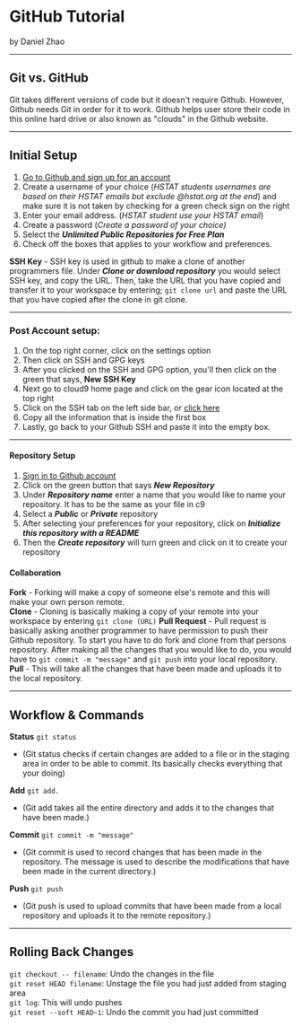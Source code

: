 # GitHub Tutorial

by Daniel Zhao

---
## Git vs. GitHub
Git takes different versions of code but it doesn't require Github. However, Github needs Git in order for it to work. Github helps user store their code in this online hard drive or also known as "clouds" in the Github website. 


---
## Initial Setup
1. [Go to Github and sign up for an account](https://github.com/join?source=header)
2. Create a username of your choice (_HSTAT students usernames are based on their HSTAT emails but exclude @hstat.org at the end_) and make sure it is not taken by checking for a green check sign on the right
3. Enter your email address. (_HSTAT student use your HSTAT email_)
4. Create a password (_Create a password of your choice)_
5. Select the _**Unlimited Public Repositories for Free Plan**_
6. Check off the boxes that applies to your workflow and preferences.

**SSH Key** -
  SSH key is used in github to make a clone of another programmers file. Under _**Clone or download repository**_ you would select SSH key, and copy the URL. Then, take the URL that you have copied and transfer it to your workspace by entering; ```git clone url``` and paste the URL that you have copied after the clone in git clone.

--- 
### Post Account setup:
   1.  On the top right corner, click on the settings option
   2.  Then click on SSH and GPG keys
   3.  After you clicked on the SSH and GPG option, you'll then click on the green that says, **New SSH Key**
   4.  Next go to cloud9 home page and click on the gear icon located at the top right 
   5.  Click on the SSH tab on the left side bar, or [click here](https://c9.io/account/ssh)
   6.  Copy all the information that is inside the first box
   7.  Lastly, go back to your Github SSH and paste it into the empty box.
    
---
#### Repository Setup
1. [Sign in to Github account](https://github.com/login)
2. Click on the green button that says _**New Repository**_
3. Under _**Repository name**_ enter a name that you would like to name your repository. It has to be the same as your file in c9
4. Select a _**Public**_ or _**Private**_ repository 
5. After selecting your preferences for your repository, click on _**Initialize this repository with a README**_
6. Then the _**Create repository**_ will turn green and click on it to create your repository

#### Collaboration
**Fork** - Forking will make a copy of someone else's remote and this will make your own person remote.   
**Clone** - Cloning is basically making a copy of your remote into your workspace by entering ```git clone (URL)``` 
**Pull Request** - Pull request is basically asking another programmer to have permission to push their Github repository. To start you have to do fork and clone from that persons repository. After making all the changes that you would like to do, you would have to ```git commit -m "message"``` and ```git push``` into your local repository.  
**Pull** - This will take all the changes that have been made and uploads it to the local repository.






---
## Workflow & Commands
**Status** ```git status```  
-  (Git status checks if certain changes are added to a file or in the staging area in order to be able to commit. Its basically checks everything that your doing)  

**Add**  ```git add.```  
-  (Git add takes all the entire directory and adds it to the changes that have been made.)  

**Commit**  ```git commit -m "message"```    
-  (Git commit is used to record changes that has been made in the repository. The message is used to describe the modifications that have been made in the current directory.)

**Push**  ```git push```  
-  (Git push is used to upload commits that have been made from a local repository and uploads it to the remote repository.)

---
## Rolling Back Changes
`git checkout -- filename`: Undo the changes in the file  
`git reset HEAD filename`: Unstage the file you had just added from staging area  
`git log`: This will undo pushes   
`git reset --soft HEAD~1`: Undo the commit you had just committed
